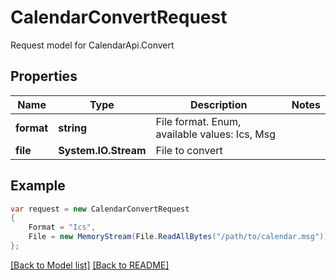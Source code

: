 
# CalendarConvertRequest

Request model for CalendarApi.Convert

## Properties

Name | Type | Description  | Notes
------------- | ------------- | ------------- | -------------
**format** |**string**|File format. Enum, available values: Ics, Msg |
**file** |**System.IO.Stream**|File to convert |

## Example
```csharp
var request = new CalendarConvertRequest
{ 
    Format = "Ics",
    File = new MemoryStream(File.ReadAllBytes("/path/to/calendar.msg"))
};
```

[[Back to Model list]](Models.md) [[Back to README]](README.md)
